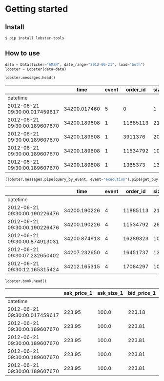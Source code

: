 # Getting started


<!-- WARNING: THIS FILE WAS AUTOGENERATED! DO NOT EDIT! -->

## Install

``` sh
$ pip install lobster-tools
```

## How to use

``` python
data = Data(ticker="AMZN", date_range="2012-06-21", load="both")
lobster = Lobster(data=data)
```

``` python
lobster.messages.head()
```

|                               | time         | event | order_id | size | price  | direction |
|-------------------------------|--------------|-------|----------|------|--------|-----------|
| datetime                      |              |       |          |      |        |           |
| 2012-06-21 09:30:00.017459617 | 34200.017460 | 5     | 0        | 1    | 223.82 | -1        |
| 2012-06-21 09:30:00.189607670 | 34200.189608 | 1     | 11885113 | 21   | 223.81 | 1         |
| 2012-06-21 09:30:00.189607670 | 34200.189608 | 1     | 3911376  | 20   | 223.96 | -1        |
| 2012-06-21 09:30:00.189607670 | 34200.189608 | 1     | 11534792 | 100  | 223.75 | 1         |
| 2012-06-21 09:30:00.189607670 | 34200.189608 | 1     | 1365373  | 13   | 224.00 | -1        |

``` python
(lobster.messages.pipe(query_by_event, event="execution").pipe(get_buy).head())
```

|                               | time         | event | order_id | size | price  | direction |
|-------------------------------|--------------|-------|----------|------|--------|-----------|
| datetime                      |              |       |          |      |        |           |
| 2012-06-21 09:30:00.190226476 | 34200.190226 | 4     | 11885113 | 21   | 223.81 | 1         |
| 2012-06-21 09:30:00.190226476 | 34200.190226 | 4     | 11534792 | 26   | 223.75 | 1         |
| 2012-06-21 09:30:00.874913031 | 34200.874913 | 4     | 16289323 | 100  | 223.84 | 1         |
| 2012-06-21 09:30:07.232650402 | 34207.232650 | 4     | 16451737 | 13   | 223.89 | 1         |
| 2012-06-21 09:30:12.165315424 | 34212.165315 | 4     | 17084297 | 100  | 223.93 | 1         |

``` python
lobster.book.head()
```

|                               | ask_price_1 | ask_size_1 | bid_price_1 | bid_size_1 | ask_price_2 | ask_size_2 | bid_price_2 | bid_size_2 | ask_price_3 | ask_size_3 | bid_price_3 | bid_size_3 | ask_price_4 | ask_size_4 | bid_price_4 | bid_size_4 | ask_price_5 | ask_size_5 | bid_price_5 | bid_size_5 |
|-------------------------------|-------------|------------|-------------|------------|-------------|------------|-------------|------------|-------------|------------|-------------|------------|-------------|------------|-------------|------------|-------------|------------|-------------|------------|
| datetime                      |             |            |             |            |             |            |             |            |             |            |             |            |             |            |             |            |             |            |             |            |
| 2012-06-21 09:30:00.017459617 | 223.95      | 100.0      | 223.18      | 100.0      | 223.99      | 100.0      | 223.07      | 200.0      | 224.00      | 220.0      | 223.04      | 100.0      | 224.25      | 100.0      | 223.00      | 10.0       | 224.40      | 547.0      | 222.62      | 100.0      |
| 2012-06-21 09:30:00.189607670 | 223.95      | 100.0      | 223.81      | 21.0       | 223.99      | 100.0      | 223.18      | 100.0      | 224.00      | 220.0      | 223.07      | 200.0      | 224.25      | 100.0      | 223.04      | 100.0      | 224.40      | 547.0      | 223.00      | 10.0       |
| 2012-06-21 09:30:00.189607670 | 223.95      | 100.0      | 223.81      | 21.0       | 223.96      | 20.0       | 223.18      | 100.0      | 223.99      | 100.0      | 223.07      | 200.0      | 224.00      | 220.0      | 223.04      | 100.0      | 224.25      | 100.0      | 223.00      | 10.0       |
| 2012-06-21 09:30:00.189607670 | 223.95      | 100.0      | 223.81      | 21.0       | 223.96      | 20.0       | 223.75      | 100.0      | 223.99      | 100.0      | 223.18      | 100.0      | 224.00      | 220.0      | 223.07      | 200.0      | 224.25      | 100.0      | 223.04      | 100.0      |
| 2012-06-21 09:30:00.189607670 | 223.95      | 100.0      | 223.81      | 21.0       | 223.96      | 20.0       | 223.75      | 100.0      | 223.99      | 100.0      | 223.18      | 100.0      | 224.00      | 233.0      | 223.07      | 200.0      | 224.25      | 100.0      | 223.04      | 100.0      |
